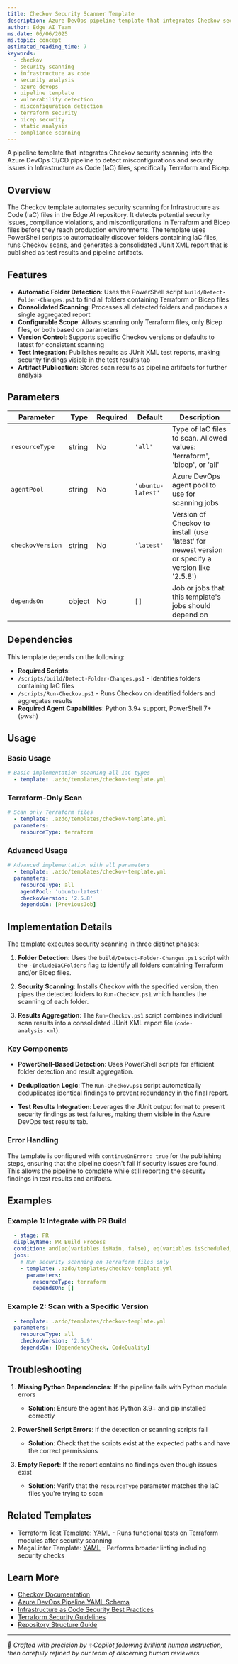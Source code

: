```yaml
---
title: Checkov Security Scanner Template
description: Azure DevOps pipeline template that integrates Checkov security scanning for Infrastructure as Code files
author: Edge AI Team
ms.date: 06/06/2025
ms.topic: concept
estimated_reading_time: 7
keywords:
  - checkov
  - security scanning
  - infrastructure as code
  - security analysis
  - azure devops
  - pipeline template
  - vulnerability detection
  - misconfiguration detection
  - terraform security
  - bicep security
  - static analysis
  - compliance scanning
---
```


A pipeline template that integrates Checkov security scanning into the Azure DevOps CI/CD pipeline to detect misconfigurations and security issues in Infrastructure as Code (IaC) files, specifically Terraform and Bicep.

## Overview

The Checkov template automates security scanning for Infrastructure as Code (IaC) files in the Edge AI repository. It detects potential security issues, compliance violations, and misconfigurations in Terraform and Bicep files before they reach production environments. The template uses PowerShell scripts to automatically discover folders containing IaC files, runs Checkov scans, and generates a consolidated JUnit XML report that is published as test results and pipeline artifacts.

## Features

- **Automatic Folder Detection**: Uses the PowerShell script `build/Detect-Folder-Changes.ps1` to find all folders containing Terraform or Bicep files
- **Consolidated Scanning**: Processes all detected folders and produces a single aggregated report
- **Configurable Scope**: Allows scanning only Terraform files, only Bicep files, or both based on parameters
- **Version Control**: Supports specific Checkov versions or defaults to latest for consistent scanning
- **Test Integration**: Publishes results as JUnit XML test reports, making security findings visible in the test results tab
- **Artifact Publication**: Stores scan results as pipeline artifacts for further analysis

## Parameters

| Parameter        | Type   | Required | Default           | Description                                                                                       |
|------------------|--------|----------|-------------------|---------------------------------------------------------------------------------------------------|
| `resourceType`   | string | No       | `'all'`           | Type of IaC files to scan. Allowed values: 'terraform', 'bicep', or 'all'                         |
| `agentPool`      | string | No       | `'ubuntu-latest'` | Azure DevOps agent pool to use for scanning jobs                                                  |
| `checkovVersion` | string | No       | `'latest'`        | Version of Checkov to install (use 'latest' for newest version or specify a version like '2.5.8') |
| `dependsOn`      | object | No       | `[]`              | Job or jobs that this template's jobs should depend on                                            |

## Dependencies

This template depends on the following:

- **Required Scripts**:
- `/scripts/build/Detect-Folder-Changes.ps1` - Identifies folders containing IaC files
- `/scripts/Run-Checkov.ps1` - Runs Checkov on identified folders and aggregates results
- **Required Agent Capabilities**: Python 3.9+ support, PowerShell 7+ (pwsh)

## Usage

### Basic Usage

```yaml
# Basic implementation scanning all IaC types
  - template: .azdo/templates/checkov-template.yml
```

### Terraform-Only Scan

```yaml
# Scan only Terraform files
  - template: .azdo/templates/checkov-template.yml
  parameters:
    resourceType: terraform
```

### Advanced Usage

```yaml
# Advanced implementation with all parameters
  - template: .azdo/templates/checkov-template.yml
  parameters:
    resourceType: all
    agentPool: 'ubuntu-latest'
    checkovVersion: '2.5.8'
    dependsOn: [PreviousJob]
```

## Implementation Details

The template executes security scanning in three distinct phases:

1. **Folder Detection**: Uses the `build/Detect-Folder-Changes.ps1` script with the `-IncludeIaCFolders` flag to identify all folders containing Terraform and/or Bicep files.

2. **Security Scanning**: Installs Checkov with the specified version, then pipes the detected folders to `Run-Checkov.ps1` which handles the scanning of each folder.

3. **Results Aggregation**: The `Run-Checkov.ps1` script combines individual scan results into a consolidated JUnit XML report file (`code-analysis.xml`).

### Key Components

- **PowerShell-Based Detection**: Uses PowerShell scripts for efficient folder detection and result aggregation.

- **Deduplication Logic**: The `Run-Checkov.ps1` script automatically deduplicates identical findings to prevent redundancy in the final report.

- **Test Results Integration**: Leverages the JUnit output format to present security findings as test failures, making them visible in the Azure DevOps test results tab.

### Error Handling

The template is configured with `continueOnError: true` for the publishing steps, ensuring that the pipeline doesn't fail if security issues are found. This allows the pipeline to complete while still reporting the security findings in test results and artifacts.

## Examples

### Example 1: Integrate with PR Build

```yaml
  - stage: PR
  displayName: PR Build Process
  condition: and(eq(variables.isMain, false), eq(variables.isScheduled, false))
  jobs:
    # Run security scanning on Terraform files only
    - template: .azdo/templates/checkov-template.yml
      parameters:
        resourceType: terraform
        dependsOn: []
```

### Example 2: Scan with a Specific Version

```yaml
  - template: .azdo/templates/checkov-template.yml
  parameters:
    resourceType: all
    checkovVersion: '2.5.9'
    dependsOn: [DependencyCheck, CodeQuality]
```

## Troubleshooting

1. **Missing Python Dependencies**: If the pipeline fails with Python module errors
   - **Solution**: Ensure the agent has Python 3.9+ and pip installed correctly

2. **PowerShell Script Errors**: If the detection or scanning scripts fail
   - **Solution**: Check that the scripts exist at the expected paths and have the correct permissions

3. **Empty Report**: If the report contains no findings even though issues exist
   - **Solution**: Verify that the `resourceType` parameter matches the IaC files you're trying to scan

## Related Templates

- Terraform Test Template: [YAML](/.azdo/templates/cluster-test-terraform-template.yml) - Runs functional tests on Terraform modules after security scanning
- MegaLinter Template: [YAML](/.azdo/templates/megalinter-template.yml) - Performs broader linting including security checks

## Learn More

- [Checkov Documentation](https://www.checkov.io/1.Welcome/Quick%20Start.html)
- [Azure DevOps Pipeline YAML Schema](https://learn.microsoft.com/azure/devops/pipelines/yaml-schema/)
- [Infrastructure as Code Security Best Practices](https://learn.microsoft.com/azure/architecture/framework/security/devops-infrastructure-as-code)
- [Terraform Security Guidelines](https://www.terraform.io/docs/cloud/guides/recommended-practices/index.html)
- [Repository Structure Guide](/README.md)

---

<!-- markdownlint-disable MD036 -->
*🤖 Crafted with precision by ✨Copilot following brilliant human instruction,
then carefully refined by our team of discerning human reviewers.*
<!-- markdownlint-enable MD036 -->
